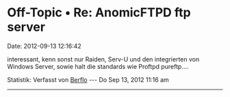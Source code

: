Off-Topic • Re: AnomicFTPD ftp server
=====================================

Date: 2012-09-13 12:16:42

interessant, kenn sonst nur Raiden, Serv-U und den integrierten von
Windows Server, sowie halt die standards wie Proftpd pureftp\....

Statistik: Verfasst von
[Berflo](http://forum.yacy-websuche.de/memberlist.php?mode=viewprofile&u=8824)
--- Do Sep 13, 2012 11:16 am

------------------------------------------------------------------------
